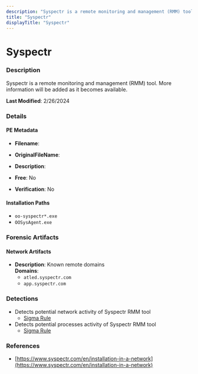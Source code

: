 ```yaml
---
description: "Syspectr is a remote monitoring and management (RMM) tool. More information will be added as it becomes available."
title: "Syspectr"
displayTitle: "Syspectr"
---
```




# Syspectr


### Description

Syspectr is a remote monitoring and management (RMM) tool. More information will be added as it becomes available.



**Last Modified**: 2/26/2024

### Details


#### PE Metadata
- **Filename**: 
- **OriginalFileName**: 
- **Description**: 


- **Free**: No

- **Verification**: No




#### Installation Paths
- `oo-syspectr*.exe`
- `OOSysAgent.exe`

### Forensic Artifacts




#### Network Artifacts
- **Description**: Known remote domains
<br/>**Domains**:
    - `atled.syspectr.com`
    - `app.syspectr.com`


### Detections
- Detects potential network activity of Syspectr RMM tool
  - [Sigma Rule](https://github.com/magicsword-io/LOLRMM/blob/main/detections/sigma/syspectr_network_sigma.yml)
- Detects potential processes activity of Syspectr RMM tool
  - [Sigma Rule](https://github.com/magicsword-io/LOLRMM/blob/main/detections/sigma/syspectr_processes_sigma.yml)

### References
- [https://www.syspectr.com/en/installation-in-a-network](https://www.syspectr.com/en/installation-in-a-network)


